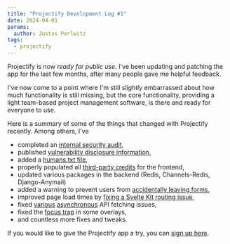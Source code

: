 ```yaml
---
title: "Projectify Development Log #1"
date: 2024-04-01
params:
  author: Justus Perlwitz
tags:
  - projectify
---
```


Projectify is now _ready for public use_. I've been updating and patching the
app for the last few months, after many people gave me helpful feedback.

I've now come to a point where I'm still _slightly_ embarrassed about how much
functionality is still missing, but the core functionality, providing a light
team-based project management software, is there and ready for everyone to use.

Here is a summary of some of the things that changed with Projectify recently.
Among others, I've

- completed an [internal security
  audit](https://www.projectifyapp.com/security/general),
- published [vulnerability disclosure
  information](https://www.projectifyapp.com/security/disclose),
- added a [humans.txt file](https://www.projectifyapp.com/humans.txt),
- properly populated all [third-party
  credits](https://www.projectifyapp.com/credits) for the frontend,
- updated various packages in the backend (Redis, Channels-Redis,
  Django-Anymail)
- added a warning to prevent users from [accidentally leaving
  forms](https://github.com/jwpconsulting/projectify/pull/452),
- improved page load times by [fixing a Svelte Kit routing
  issue](https://github.com/jwpconsulting/projectify/pull/451),
- fixed [various](https://github.com/jwpconsulting/projectify/pull/448)
  [asynchronous](https://github.com/jwpconsulting/projectify/pull/449) API
  fetching issues,
- fixed the [focus trap](https://github.com/jwpconsulting/projectify/pull/447)
  in some overlays,
- and countless more fixes and tweaks.

If you would like to give the Projectify app a try, you can [sign up here](https://www.projectifyapp.com/user/sign-up).
